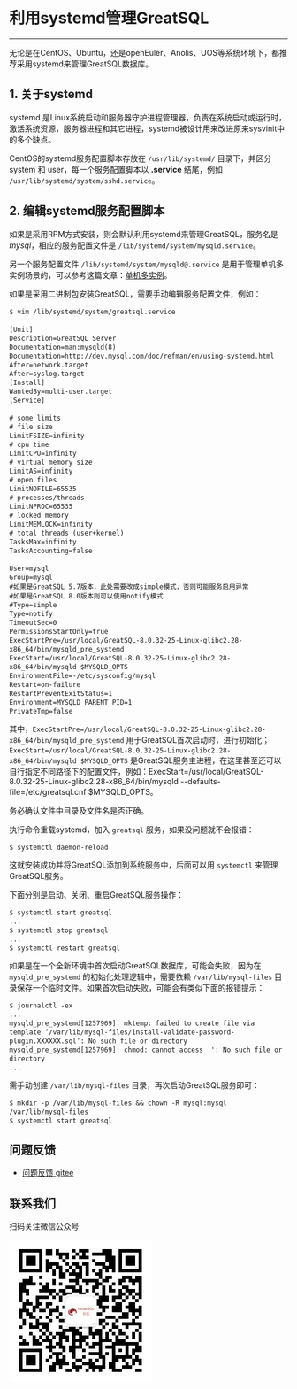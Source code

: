 # 利用systemd管理GreatSQL
---

无论是在CentOS、Ubuntu，还是openEuler、Anolis、UOS等系统环境下，都推荐采用systemd来管理GreatSQL数据库。

## 1. 关于systemd

systemd 是Linux系统启动和服务器守护进程管理器，负责在系统启动或运行时，激活系统资源，服务器进程和其它进程，systemd被设计用来改进原来sysvinit中的多个缺点。

CentOS的systemd服务配置脚本存放在 `/usr/lib/systemd/` 目录下，并区分 system 和 user，每一个服务配置脚本以 **.service** 结尾，例如 `/usr/lib/systemd/system/sshd.service`。

## 2. 编辑systemd服务配置脚本

如果是采用RPM方式安装，则会默认利用systemd来管理GreatSQL，服务名是 *mysql*，相应的服务配置文件是 `/lib/systemd/system/mysqld.service`。

另一个服务配置文件 `/lib/systemd/system/mysqld@.service` 是用于管理单机多实例场景的，可以参考这篇文章：[单机多实例](../6-oper-guide/5-multi-instances.md)。

如果是采用二进制包安装GreatSQL，需要手动编辑服务配置文件，例如：
```
$ vim /lib/systemd/system/greatsql.service

[Unit]
Description=GreatSQL Server
Documentation=man:mysqld(8)
Documentation=http://dev.mysql.com/doc/refman/en/using-systemd.html
After=network.target
After=syslog.target
[Install]
WantedBy=multi-user.target
[Service]

# some limits
# file size
LimitFSIZE=infinity
# cpu time
LimitCPU=infinity
# virtual memory size
LimitAS=infinity
# open files
LimitNOFILE=65535
# processes/threads
LimitNPROC=65535
# locked memory
LimitMEMLOCK=infinity
# total threads (user+kernel)
TasksMax=infinity
TasksAccounting=false

User=mysql
Group=mysql
#如果是GreatSQL 5.7版本，此处需要改成simple模式，否则可能服务启用异常
#如果是GreatSQL 8.0版本则可以使用notify模式
#Type=simple
Type=notify
TimeoutSec=0
PermissionsStartOnly=true
ExecStartPre=/usr/local/GreatSQL-8.0.32-25-Linux-glibc2.28-x86_64/bin/mysqld_pre_systemd
ExecStart=/usr/local/GreatSQL-8.0.32-25-Linux-glibc2.28-x86_64/bin/mysqld $MYSQLD_OPTS
EnvironmentFile=-/etc/sysconfig/mysql
Restart=on-failure
RestartPreventExitStatus=1
Environment=MYSQLD_PARENT_PID=1
PrivateTmp=false
```

其中，`ExecStartPre=/usr/local/GreatSQL-8.0.32-25-Linux-glibc2.28-x86_64/bin/mysqld_pre_systemd` 用于GreatSQL首次启动时，进行初始化；`ExecStart=/usr/local/GreatSQL-8.0.32-25-Linux-glibc2.28-x86_64/bin/mysqld $MYSQLD_OPTS` 是GreatSQL服务主进程，在这里甚至还可以自行指定不同路径下的配置文件，例如：ExecStart=/usr/local/GreatSQL-8.0.32-25-Linux-glibc2.28-x86_64/bin/mysqld --defaults-file=/etc/greatsql.cnf $MYSQLD_OPTS。

务必确认文件中目录及文件名是否正确。

执行命令重载systemd，加入 `greatsql` 服务，如果没问题就不会报错：
```
$ systemctl daemon-reload
```

这就安装成功并将GreatSQL添加到系统服务中，后面可以用 `systemctl` 来管理GreatSQL服务。

下面分别是启动、关闭、重启GreatSQL服务操作：
```
$ systemctl start greatsql
...
$ systemctl stop greatsql
...
$ systemctl restart greatsql
```

如果是在一个全新环境中首次启动GreatSQL数据库，可能会失败，因为在 `mysqld_pre_systemd` 的初始化处理逻辑中，需要依赖 `/var/lib/mysql-files` 目录保存一个临时文件。如果首次启动失败，可能会有类似下面的报错提示：
```
$ journalctl -ex
...
mysqld_pre_systemd[1257969]: mktemp: failed to create file via template ‘/var/lib/mysql-files/install-validate-password-plugin.XXXXXX.sql’: No such file or directory
mysqld_pre_systemd[1257969]: chmod: cannot access '': No such file or directory
...
```

需手动创建 `/var/lib/mysql-files` 目录，再次启动GreatSQL服务即可：
```
$ mkdir -p /var/lib/mysql-files && chown -R mysql:mysql /var/lib/mysql-files
$ systemctl start greatsql
```

**问题反馈**
---
- [问题反馈 gitee](https://gitee.com/GreatSQL/GreatSQL-Manual/issues)


**联系我们**
---

扫码关注微信公众号

![greatsql-wx](/greatsql-wx.jpg)
